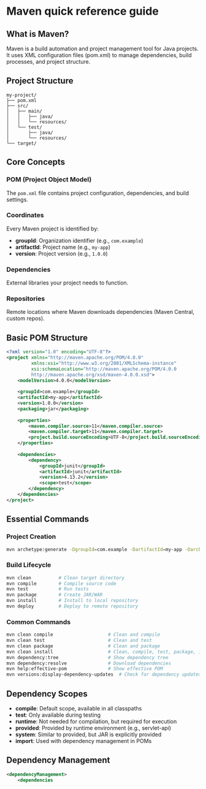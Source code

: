 # Maven quick reference guide

## What is Maven?
Maven is a build automation and project management tool for Java projects. It uses XML configuration files (pom.xml) to manage dependencies, build processes, and project structure.

## Project Structure
```
my-project/
├── pom.xml
├── src/
│   ├── main/
│   │   ├── java/
│   │   └── resources/
│   └── test/
│       ├── java/
│       └── resources/
└── target/
```

## Core Concepts

### POM (Project Object Model)
The `pom.xml` file contains project configuration, dependencies, and build settings.

### Coordinates
Every Maven project is identified by:
- **groupId**: Organization identifier (e.g., `com.example`)
- **artifactId**: Project name (e.g., `my-app`)
- **version**: Project version (e.g., `1.0.0`)

### Dependencies
External libraries your project needs to function.

### Repositories
Remote locations where Maven downloads dependencies (Maven Central, custom repos).

## Basic POM Structure
```xml
<?xml version="1.0" encoding="UTF-8"?>
<project xmlns="http://maven.apache.org/POM/4.0.0"
         xmlns:xsi="http://www.w3.org/2001/XMLSchema-instance"
         xsi:schemaLocation="http://maven.apache.org/POM/4.0.0 
         http://maven.apache.org/xsd/maven-4.0.0.xsd">
    <modelVersion>4.0.0</modelVersion>
    
    <groupId>com.example</groupId>
    <artifactId>my-app</artifactId>
    <version>1.0.0</version>
    <packaging>jar</packaging>
    
    <properties>
        <maven.compiler.source>11</maven.compiler.source>
        <maven.compiler.target>11</maven.compiler.target>
        <project.build.sourceEncoding>UTF-8</project.build.sourceEncoding>
    </properties>
    
    <dependencies>
        <dependency>
            <groupId>junit</groupId>
            <artifactId>junit</artifactId>
            <version>4.13.2</version>
            <scope>test</scope>
        </dependency>
    </dependencies>
</project>
```

## Essential Commands

### Project Creation
```bash
mvn archetype:generate -DgroupId=com.example -DartifactId=my-app -DarchetypeArtifactId=maven-archetype-quickstart -DinteractiveMode=false
```

### Build Lifecycle
```bash
mvn clean          # Clean target directory
mvn compile        # Compile source code
mvn test           # Run tests
mvn package        # Create JAR/WAR
mvn install        # Install to local repository
mvn deploy         # Deploy to remote repository
```

### Common Commands
```bash
mvn clean compile                    # Clean and compile
mvn clean test                       # Clean and test
mvn clean package                    # Clean and package
mvn clean install                    # Clean, compile, test, package, install
mvn dependency:tree                  # Show dependency tree
mvn dependency:resolve               # Download dependencies
mvn help:effective-pom               # Show effective POM
mvn versions:display-dependency-updates  # Check for dependency updates
```

## Dependency Scopes
- **compile**: Default scope, available in all classpaths
- **test**: Only available during testing
- **runtime**: Not needed for compilation, but required for execution
- **provided**: Provided by runtime environment (e.g., servlet-api)
- **system**: Similar to provided, but JAR is explicitly provided
- **import**: Used with dependency management in POMs

## Dependency Management
```xml
<dependencyManagement>
    <dependencies
